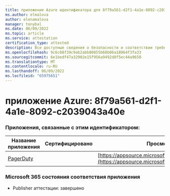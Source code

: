 ```yaml
---
title: приложение Azure идентификатора для 8f79a561-d2f1-4a1e-8092-c2039043a40e
ms.author: elmalova
author: elenamalova
manager: tonybal
ms.date: 06/09/2022
ms.topic: article
ms.service: attestation
certification_type: attested
description: Все доступные сведения о безопасности и соответствии требованиям для 8f79a561-d2f1-4a1e-8092-c2039043a40e.
ms.openlocfilehash: 9c6c08f39c9ab2abb80855b68b06a18964f3fa33
ms.sourcegitcommit: 6e1bedf47a32902e15f956a9492d8f5ec44a9650
ms.translationtype: MT
ms.contentlocale: ru-RU
ms.lasthandoff: 06/09/2022
ms.locfileid: "65975651"
---
```

# <a name="azure-app-id-8f79a561-d2f1-4a1e-8092-c2039043a40e"></a>приложение Azure: 8f79a561-d2f1-4a1e-8092-c2039043a40e


### <a name="apps-associated-with-this-id"></a>Приложения, связанные с этим идентификатором:
| **Название приложения** | **Сертифицировано** | **Просмотр в AppSource** |
|--------------|---------------|-----------------------|
| [PagerDuty](../forward/WA200001637.md) |  | [https://appsource.microsoft.com/product/office/WA200001637](https://appsource.microsoft.com/product/office/WA200001637) |

### <a name="microsoft-365-app-compliance-status"></a>Microsoft 365 состояния соответствия приложения
- Publisher аттестации: завершено
